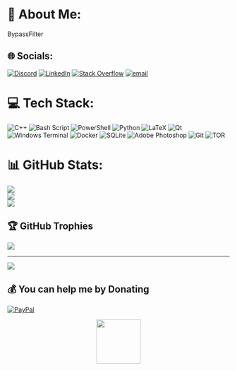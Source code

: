 # 💫 About Me:
BypassFilter<br>


## 🌐 Socials:
[![Discord](https://img.shields.io/badge/Discord-%237289DA.svg?logo=discord&logoColor=white)](https://discord.gg/Zer0Nical) [![LinkedIn](https://img.shields.io/badge/LinkedIn-%230077B5.svg?logo=linkedin&logoColor=white)](https://linkedin.com/in/Zer0Nical) [![Stack Overflow](https://img.shields.io/badge/-Stackoverflow-FE7A16?logo=stack-overflow&logoColor=white)](https://stackoverflow.com/users/Zer0Nical) [![email](https://img.shields.io/badge/Email-D14836?logo=gmail&logoColor=white)](mailto:mra.off.working@gmail.com) 

# 💻 Tech Stack:
![C++](https://img.shields.io/badge/c++-%2300599C.svg?style=for-the-badge&logo=c%2B%2B&logoColor=white) ![Bash Script](https://img.shields.io/badge/bash_script-%23121011.svg?style=for-the-badge&logo=gnu-bash&logoColor=white) ![PowerShell](https://img.shields.io/badge/PowerShell-%235391FE.svg?style=for-the-badge&logo=powershell&logoColor=white) ![Python](https://img.shields.io/badge/python-3670A0?style=for-the-badge&logo=python&logoColor=ffdd54) ![LaTeX](https://img.shields.io/badge/latex-%23008080.svg?style=for-the-badge&logo=latex&logoColor=white) ![Qt](https://img.shields.io/badge/Qt-%23217346.svg?style=for-the-badge&logo=Qt&logoColor=white) ![Windows Terminal](https://img.shields.io/badge/Windows%20Terminal-%234D4D4D.svg?style=for-the-badge&logo=windows-terminal&logoColor=white) ![Docker](https://img.shields.io/badge/docker-%230db7ed.svg?style=for-the-badge&logo=docker&logoColor=white) ![SQLite](https://img.shields.io/badge/sqlite-%2307405e.svg?style=for-the-badge&logo=sqlite&logoColor=white) ![Adobe Photoshop](https://img.shields.io/badge/adobe%20photoshop-%2331A8FF.svg?style=for-the-badge&logo=adobe%20photoshop&logoColor=white) ![Git](https://img.shields.io/badge/git-%23F05033.svg?style=for-the-badge&logo=git&logoColor=white) ![TOR](https://img.shields.io/badge/tor-%237E4798.svg?style=for-the-badge&logo=tor-project&logoColor=white)
# 📊 GitHub Stats:
![](https://github-readme-stats.vercel.app/api?username=Zer0Nical&theme=radical&hide_border=false&include_all_commits=true&count_private=true)<br/>
![](https://nirzak-streak-stats.vercel.app/?user=Zer0Nical&theme=radical&hide_border=false)<br/>
![](https://github-readme-stats.vercel.app/api/top-langs/?username=Zer0Nical&theme=radical&hide_border=false&include_all_commits=true&count_private=true&layout=compact)

## 🏆 GitHub Trophies
![](https://github-profile-trophy.vercel.app/?username=Zer0Nical&theme=radical&no-frame=false&no-bg=false&margin-w=4)

---
[![](https://visitcount.itsvg.in/api?id=Zer0Nical&icon=1&color=5)](https://visitcount.itsvg.in)

  ## 💰 You can help me by Donating
  [![PayPal](https://img.shields.io/badge/PayPal-00457C?style=for-the-badge&logo=paypal&logoColor=white)](https://paypal.me/later) 

  
<!-- Proudly created with GPRM ( https://gprm.itsvg.in ) -->

<div id="header" align="center">
  <img src="https://media3.giphy.com/media/v1.Y2lkPTc5MGI3NjExOXp3NW5tNmd3aWk2cmg2ajN0ZjNwMWE4YTBnbnpmdjJnYjJzd2dxaiZlcD12MV9pbnRlcm5hbF9naWZfYnlfaWQmY3Q9Zw/B3ML5lqY80NYkQZPKY/giphy.gif" width="100"/>
</div>
